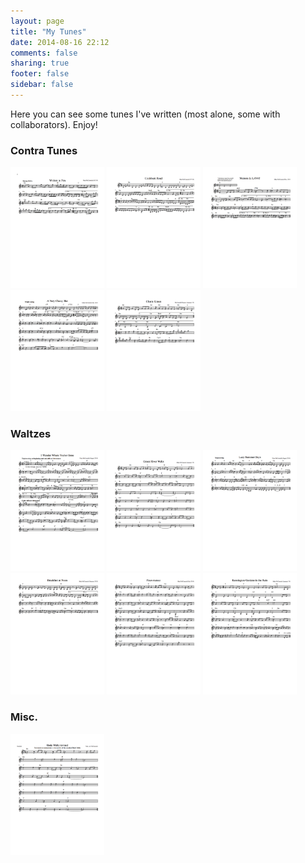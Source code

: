 ```yaml
---
layout: page
title: "My Tunes"
date: 2014-08-16 22:12
comments: false
sharing: true
footer: false
sidebar: false
---
```

Here you can see some tunes I've written (most alone, some with collaborators). Enjoy!

<h3 class="horizline" id="contra">Contra Tunes</h3>

<div class="forceleft">
  <a class="fancybox" rel="tune" href="scores/written.pdf"><img src="thumbs/written_thumb.png" width="150" height="194" alt="" /></a>
  <a class="fancybox" rel="tune" href="scores/cockburn.pdf"><img src="thumbs/cockburn_thumb.png" width="150" height="194" alt="" /></a>
  <a class="fancybox" rel="tune" href="scores/lava.pdf"><img src="thumbs/lava_thumb.png" width="150" height="194" alt="" /></a>
  <a class="fancybox" rel="tune" href="scores/classy.pdf"><img src="thumbs/classy_thumb.png" width="150" height="194" alt="" /></a>
  <a class="fancybox" rel="tune" href="scores/chaste.pdf"><img src="thumbs/chaste_thumb.png" width="150" height="194" alt="" /></a>
  <!--<a class="fancybox" rel="tune" href="scores/paddle.pdf"><img src="thumbs/paddle_thumb.png" width="150" height="194" alt="" /></a><!-- -->
  <!--<a class="fancybox" rel="tune" href="scores/midnight.pdf"><img src="thumbs/midnight_thumb.png" width="150" height="194" alt="" /></a><!-- -->
</div>

<h3 class="horizline" id="waltzes">Waltzes</h3>

<div class="forceleft">
  <a class="fancybox" rel="waltz" href="scores/wonder.pdf"><img src="thumbs/wonder_thumb.png" width="150" height="194" alt="" /></a>
  <a class="fancybox" rel="waltz" href="scores/green.pdf"><img src="thumbs/green_thumb.png" width="150" height="194" alt="" /></a>
  <a class="fancybox" rel="waltz" href="scores/lazy.pdf"><img src="thumbs/lazy_thumb.png" width="150" height="194" alt="" /></a>
  <a class="fancybox" rel="waltz" href="scores/breakfast.pdf"><img src="thumbs/breakfast_thumb.png" width="150" height="194" alt="" /></a>
  <a class="fancybox" rel="waltz" href="scores/fauxmenco.pdf"><img src="thumbs/fauxmenco_thumb.png" width="150" height="194" alt="" /></a>
  <a class="fancybox" rel="waltz" href="scores/kensington.pdf"><img src="thumbs/kensington_thumb.png" width="150" height="194" alt="" /></a>
</div>

<h3 class="horizline" id="misc">Misc.</h3>

<div class="forceleft">
  <a class="fancybox" rel="misc" href="scores/boda.pdf"><img src="thumbs/boda_thumb.png" width="150" height="194" alt="" /></a>
</div>
